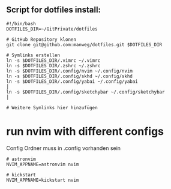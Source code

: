 ## Script for dotfiles install:
```
#!/bin/bash
DOTFILES_DIR=~/GitPrivate/dotfiles

# GitHub Repository klonen
git clone git@github.com:manweg/dotfiles.git $DOTFILES_DIR

# Symlinks erstellen
ln -s $DOTFILES_DIR/.vimrc ~/.vimrc
ln -s $DOTFILES_DIR/.zshrc ~/.zshrc
ln -s $DOTFILES_DIR/.config/nvim ~/.config/nvim
ln -s $DOTFILES_DIR/.config/skhd ~/.config/skhd
ln -s $DOTFILES_DIR/.config/yabai ~/.config/yabai                                                        │
ln -s $DOTFILES_DIR/.config/sketchybar ~/.config/sketchybar                                                        │

# Weitere Symlinks hier hinzufügen
```

# run nvim with different configs
Config Ordner muss in .config vorhanden sein
```
# astronvim
NVIM_APPNAME=astronvim nvim
```

```
# kickstart
NVIM_APPNAME=kickstart nvim
```
